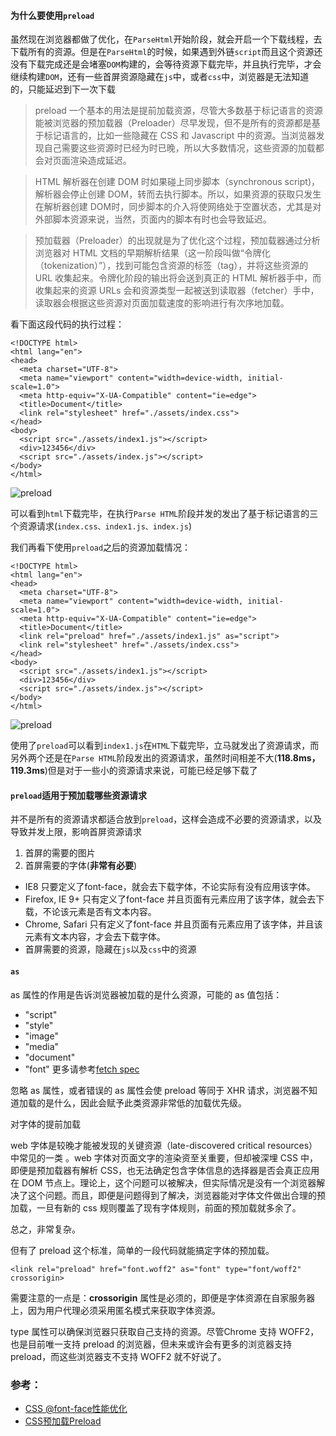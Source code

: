 #### 为什么要使用`preload`

虽然现在浏览器都做了优化，在`ParseHtml`开始阶段，就会开启一个下载线程，去下载所有的资源。但是在`ParseHtml`的时候，如果遇到外链`script`而且这个资源还没有下载完成还是会堵塞`DOM`构建的，会等待资源下载完毕，并且执行完毕，才会继续构建`DOM`，还有一些首屏资源隐藏在`js`中，或者`css`中，浏览器是无法知道的，只能延迟到下一次下载

> preload 一个基本的用法是提前加载资源，尽管大多数基于标记语言的资源能被浏览器的预加载器（Preloader）尽早发现，但不是所有的资源都是基于标记语言的，比如一些隐藏在 CSS 和 Javascript 中的资源。当浏览器发现自己需要这些资源时已经为时已晚，所以大多数情况，这些资源的加载都会对页面渲染造成延迟。

> HTML 解析器在创建 DOM 时如果碰上同步脚本（synchronous script)，解析器会停止创建 DOM，转而去执行脚本。所以，如果资源的获取只发生在解析器创建 DOM时，同步脚本的介入将使网络处于空置状态，尤其是对外部脚本资源来说，当然，页面内的脚本有时也会导致延迟。

> 预加载器（Preloader）的出现就是为了优化这个过程，预加载器通过分析浏览器对 HTML 文档的早期解析结果（这一阶段叫做“令牌化（tokenization）”），找到可能包含资源的标签（tag），并将这些资源的 URL 收集起来。令牌化阶段的输出将会送到真正的 HTML 解析器手中，而收集起来的资源 URLs 会和资源类型一起被送到读取器（fetcher）手中，读取器会根据这些资源对页面加载速度的影响进行有次序地加载。

看下面这段代码的执行过程：

```
<!DOCTYPE html>
<html lang="en">
<head>
  <meta charset="UTF-8">
  <meta name="viewport" content="width=device-width, initial-scale=1.0">
  <meta http-equiv="X-UA-Compatible" content="ie=edge">
  <title>Document</title>
  <link rel="stylesheet" href="./assets/index.css">
</head>
<body>
  <script src="./assets/index1.js"></script>
  <div>123456</div>
  <script src="./assets/index.js"></script>
</body>
</html>
```

![preload](http://mp1.oss-cn-beijing.aliyuncs.com/blog/no_preload.png)

可以看到`html`下载完毕，在执行`Parse HTML`阶段并发的发出了基于标记语言的三个资源请求(`index.css、index1.js、index.js`)

我们再看下使用`preload`之后的资源加载情况：

```
<!DOCTYPE html>
<html lang="en">
<head>
  <meta charset="UTF-8">
  <meta name="viewport" content="width=device-width, initial-scale=1.0">
  <meta http-equiv="X-UA-Compatible" content="ie=edge">
  <title>Document</title>
  <link rel="preload" href="./assets/index1.js" as="script">
  <link rel="stylesheet" href="./assets/index.css">
</head>
<body>
  <script src="./assets/index1.js"></script>
  <div>123456</div>
  <script src="./assets/index.js"></script>
</body>
</html>
```

![preload](http://mp1.oss-cn-beijing.aliyuncs.com/blog/preload.png)

使用了`preload`可以看到`index1.js`在`HTML`下载完毕，立马就发出了资源请求，而另外两个还是在`Parse HTML`阶段发出的资源请求，虽然时间相差不大(**118.8ms，119.3ms**)但是对于一些小的资源请求来说，可能已经足够下载了

#### `preload`适用于预加载哪些资源请求

并不是所有的资源请求都适合放到`preload`，这样会造成不必要的资源请求，以及导致并发上限，影响首屏资源请求

1. 首屏的需要的图片
2. 首屏需要的字体(**非常有必要**)
- IE8  只要定义了font-face，就会去下载字体，不论实际有没有应用该字体。
- Firefox, IE 9+  只有定义了font-face 并且页面有元素应用了该字体，就会去下载，不论该元素是否有文本内容。
- Chrome, Safari  只有定义了font-face 并且页面有元素应用了该字体，并且该元素有文本内容，才会去下载字体。
- 首屏需要的资源，隐藏在`js`以及`css`中的资源

#### `as`
as 属性的作用是告诉浏览器被加载的是什么资源，可能的 as 值包括：

- "script"
- "style"
- "image"
- "media"
- "document"
- "font"
更多请参考[fetch spec](https://fetch.spec.whatwg.org/#concept-request-destination)

忽略 as 属性，或者错误的 as 属性会使 preload 等同于 XHR 请求，浏览器不知道加载的是什么，因此会赋予此类资源非常低的加载优先级。

对字体的提前加载

web 字体是较晚才能被发现的关键资源（late-discovered critical resources）中常见的一类 。web 字体对页面文字的渲染资至关重要，但却被深埋 CSS 中，即便是预加载器有解析 CSS，也无法确定包含字体信息的选择器是否会真正应用在 DOM 节点上。理论上，这个问题可以被解决，但实际情况是没有一个浏览器解决了这个问题。而且，即便是问题得到了解决，浏览器能对字体文件做出合理的预加载，一旦有新的 css 规则覆盖了现有字体规则，前面的预加载就多余了。

总之，非常复杂。

但有了 preload 这个标准，简单的一段代码就能搞定字体的预加载。
```
<link rel="preload" href="font.woff2" as="font" type="font/woff2" crossorigin>
```
需要注意的一点是：**crossorigin** 属性是必须的，即便是字体资源在自家服务器上，因为用户代理必须采用匿名模式来获取字体资源。

type 属性可以确保浏览器只获取自己支持的资源。尽管Chrome 支持 WOFF2，也是目前唯一支持 preload 的浏览器，但未来或许会有更多的浏览器支持 preload，而这些浏览器支不支持 WOFF2 就不好说了。

### 参考：

- [CSS @font-face性能优化](https://juejin.im/post/5c7e578de51d4541c11413fc?utm_medium=hao.caibaojian.com&utm_source=hao.caibaojian.com)
- [CSS预加载Preload](https://zhuanlan.zhihu.com/p/32561606)
